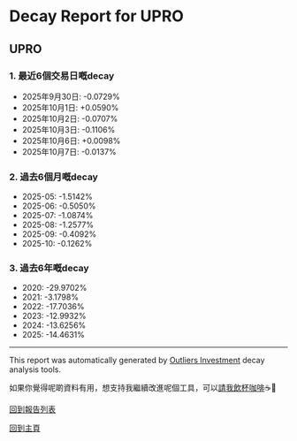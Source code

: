 # Decay Report for UPRO

## UPRO

### 1. 最近6個交易日嘅decay

- 2025年9月30日: -0.0729%
- 2025年10月1日: +0.0590%
- 2025年10月2日: -0.0707%
- 2025年10月3日: -0.1106%
- 2025年10月6日: +0.0098%
- 2025年10月7日: -0.0137%

### 2. 過去6個月嘅decay

- 2025-05: -1.5142%
- 2025-06: -0.5050%
- 2025-07: -1.0874%
- 2025-08: -1.2577%
- 2025-09: -0.4092%
- 2025-10: -0.1262%

### 3. 過去6年嘅decay

- 2020: -29.9702%
- 2021: -3.1798%
- 2022: -17.7036%
- 2023: -12.9932%
- 2024: -13.6256%
- 2025: -14.4631%

------------------------------
This report was automatically generated by [Outliers Investment](https://outliersecon.github.io/Outliers-Investment/) decay analysis tools.

如果你覺得呢啲資料有用，想支持我繼續改進呢個工具，可以[請我飲杯咖啡](https://buymeacoffee.com/outliersecon)☕🙏

[回到報告列表](https://outliersecon.github.io/Outliers-Investment/reports/reports_public)

[回到主頁](https://outliersecon.github.io/Outliers-Investment/)
